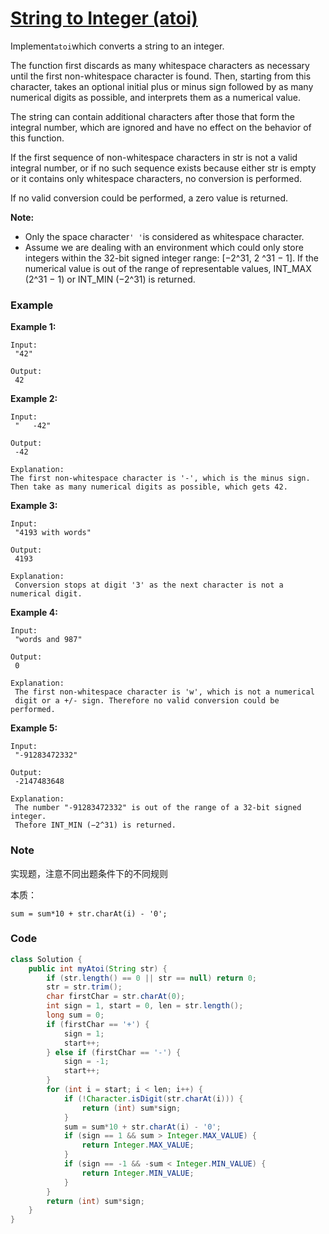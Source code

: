 # [String to Integer \(atoi\)](https://leetcode.com/problems/string-to-integer-atoi/description/)

Implement`atoi`which converts a string to an integer.

The function first discards as many whitespace characters as necessary until the first non-whitespace character is found. Then, starting from this character, takes an optional initial plus or minus sign followed by as many numerical digits as possible, and interprets them as a numerical value.

The string can contain additional characters after those that form the integral number, which are ignored and have no effect on the behavior of this function.

If the first sequence of non-whitespace characters in str is not a valid integral number, or if no such sequence exists because either str is empty or it contains only whitespace characters, no conversion is performed.

If no valid conversion could be performed, a zero value is returned.

**Note:**

* Only the space character`' '`is considered as whitespace character.
* Assume we are dealing with an environment which could only store integers within the 32-bit signed integer range: \[−2^31,  2
  ^31 − 1\]. If the numerical value is out of the range of representable values, INT\_MAX \(2^31 − 1\) or INT\_MIN \(−2^31\) is returned.

### Example

**Example 1:**

```
Input:
 "42"

Output:
 42
```

**Example 2:**

```
Input:
 "   -42"

Output:
 -42

Explanation:
The first non-whitespace character is '-', which is the minus sign.
Then take as many numerical digits as possible, which gets 42.
```

**Example 3:**

```
Input:
 "4193 with words"

Output:
 4193

Explanation:
 Conversion stops at digit '3' as the next character is not a numerical digit.
```

**Example 4:**

```
Input:
 "words and 987"

Output:
 0

Explanation:
 The first non-whitespace character is 'w', which is not a numerical 
 digit or a +/- sign. Therefore no valid conversion could be performed.
```

**Example 5:**

```
Input:
 "-91283472332"

Output:
 -2147483648

Explanation:
 The number "-91283472332" is out of the range of a 32-bit signed integer.
 Thefore INT_MIN (−2^31) is returned.
```

### Note

实现题，注意不同出题条件下的不同规则

本质：

```
sum = sum*10 + str.charAt(i) - '0';
```

### Code

```java
class Solution {
    public int myAtoi(String str) {
        if (str.length() == 0 || str == null) return 0;
        str = str.trim();
        char firstChar = str.charAt(0);
        int sign = 1, start = 0, len = str.length();
        long sum = 0;
        if (firstChar == '+') {
            sign = 1;
            start++;
        } else if (firstChar == '-') {
            sign = -1;
            start++;
        }
        for (int i = start; i < len; i++) {
            if (!Character.isDigit(str.charAt(i))) {
                return (int) sum*sign;
            }
            sum = sum*10 + str.charAt(i) - '0';
            if (sign == 1 && sum > Integer.MAX_VALUE) {
                return Integer.MAX_VALUE;
            }
            if (sign == -1 && -sum < Integer.MIN_VALUE) {
                return Integer.MIN_VALUE;           
            }
        }
        return (int) sum*sign;
    }
}
```




